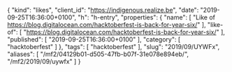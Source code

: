 {
  "kind": "likes",
  "client_id": "https://indigenous.realize.be",
  "date": "2019-09-25T16:36:00+0100",
  "h": "h-entry",
  "properties": {
    "name": [
      "Like of https://blog.digitalocean.com/hacktoberfest-is-back-for-year-six/"
    ],
    "like-of": [
      "https://blog.digitalocean.com/hacktoberfest-is-back-for-year-six/"
    ],
    "published": [
      "2019-09-25T16:36:00+0100"
    ],
    "category": [
      "hacktoberfest"
    ]
  },
  "tags": [
    "hacktoberfest"
  ],
  "slug": "2019/09/UYWFx",
  "aliases": [
    "/mf2/04129b01-d505-47fb-b07f-31e078e894eb/",
    "/mf2/2019/09/uywfx"
  ]
}
